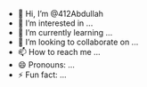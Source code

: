 - 👋 Hi, I’m @412Abdullah
- 👀 I’m interested in ...
- 🌱 I’m currently learning ...
- 💞️ I’m looking to collaborate on ...
- 📫 How to reach me ...
- 😄 Pronouns: ...
- ⚡ Fun fact: ...

<!---
412Abdullah/412Abdullah is a ✨ special ✨ repository because its `README.md` (this file) appears on your GitHub profile.
You can click the Preview link to take a look at your changes.
--->

